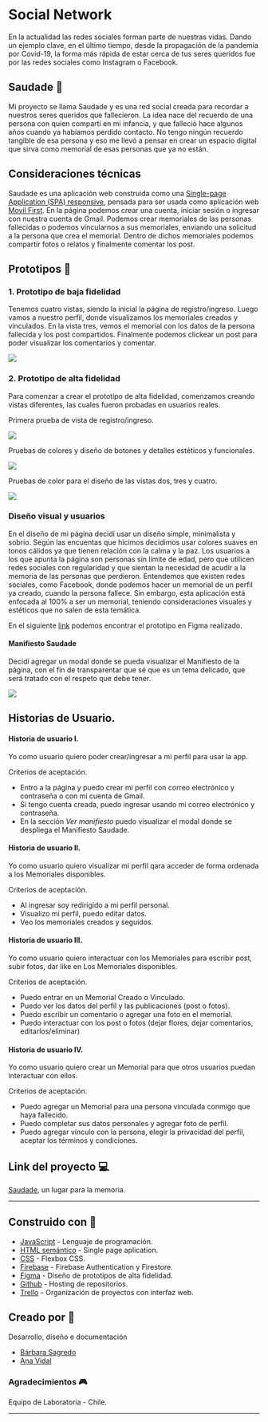 
# Social Network
En la actualidad las redes sociales forman parte de nuestras vidas. Dando un ejemplo clave, en el último tiempo, desde la propagación de la pandemia por Covid-19, la forma más rápida de estar cerca de tus seres queridos fue por las redes sociales como Instagram o Facebook.  
## Saudade :tulip:
Mi proyecto se llama Saudade y es una red social creada para recordar a nuestros seres queridos que fallecieron. La idea nace del recuerdo de una persona con quien compartí en mi infancia, y que falleció hace algunos años cuando ya habíamos perdido contacto. No tengo ningún recuerdo tangible de esa persona y eso me llevó a pensar en crear un espacio digital que sirva como memorial de esas personas que ya no están.
## Consideraciones técnicas
Saudade es una aplicación web construida como una [Single-page Application (SPA) responsive](https://es.wikipedia.org/wiki/Single-page_application), pensada para ser usada como aplicación web [Movil First](https://www.mediaclick.es/blog/diseno-web-responsive-design-y-la-importancia-del-mobile-first/). 
En la página podemos crear una cuenta, iniciar sesión o ingresar con nuestra cuenta de Gmail. Podemos crear memoriales de las personas fallecidas o podemos vincularnos a sus memoriales, enviando una solicitud a la persona que crea el memorial. Dentro de dichos memoriales podemos compartir fotos o relatos y finalmente comentar los post. 
## Prototipos :speech_balloon:
### 1. Prototipo de baja fidelidad
Tenemos cuatro vistas, siendo la inicial la página de registro/ingreso. Luego vamos a nuestro perfil, donde visualizamos los memoriales creados y vinculados. En la vista tres, vemos el memorial con los datos de la persona fallecida y los post compartidos. Finalmente podemos clickear un post para poder visualizar los comentarios y comentar.

![](https://i.imgur.com/5Q86h23.jpg)


### 2. Prototipo de alta fidelidad
Para comenzar a crear el prototipo de alta fidelidad, comenzamos creando vistas diferentes, las cuales fueron probadas en usuarios reales.

Primera prueba de vista de registro/ingreso.

![](https://i.imgur.com/fUZQaAi.jpg)

Pruebas de colores y diseño de botones y detalles estéticos y funcionales.

![](https://i.imgur.com/e4anYVz.jpg)

Pruebas de color para el diseño de las vistas dos, tres y cuatro.

![](https://i.imgur.com/Mt9vMT9.jpg)


### Diseño visual y usuarios
En el diseño de mi página decidí usar un diseño simple, minimalista y sobrio. Según las encuentas que hicimos decidimos usar colores suaves en tonos cálidos ya que tienen relación con la calma y la paz.
Los usuarios a los que apunta la página son personas sin límite de edad, pero que utilicen redes sociales con regularidad y que sientan la necesidad de acudir a la memoria de las personas que perdieron. 
Entendemos que existen redes sociales, como Facebook, donde podemos hacer un memorial de un perfil ya creado, cuando la persona fallece. Sin embargo, esta aplicación está enfocada al 100% a ser un memorial, teniendo consideraciones visuales y estéticos que no salen de esta temática.

 En el siguiente [link](https://www.figma.com/file/eaHeqtBfhcxKCfqmiKrvOO/III.-Social-network---Memorial) podemos encontrar el prototipo en Figma realizado. 
 
 #### Manifiesto Saudade
 Decidí agregar un modal donde se pueda visualizar  el Manifiesto de la página, con el fin de transparentar que sé que es un tema delicado, que será tratado con el respeto que debe tener.
 
 ![](https://i.imgur.com/Ps3byGX.jpg)


 ## Historias de Usuario.

#### Historia de usuario I.
Yo como usuario quiero poder crear/ingresar a mi perfil para usar la app.

 Criterios de aceptación.
* Entro a la página y puedo crear mi perfil con correo electrónico y contraseña o con mi cuenta de Gmail.
* Si tengo cuenta creada, puedo ingresar usando mi correo electrónico y contraseña.
* En la sección *Ver manifiesto* puedo visualizar el modal donde se despliega el Manifiesto Saudade.


#### Historia de usuario II.
Yo como usuario quiero visualizar mi perfil qara acceder de forma ordenada a los Memoriales disponibles.

 Criterios de aceptación.
* Al ingresar soy redirigido a mi perfil personal.
* Visualizo mi perfil, puedo editar datos.
* Veo los memoriales creados y seguidos.

#### Historia de usuario III.
Yo como usuario quiero interactuar con los Memoriales para escribir post, subir fotos, dar like en Los Memoriales disponibles.

 Criterios de aceptación.
* Puedo entrar en un Memorial Creado o Vinculado.
* Puedo ver los datos del perfil y las publicaciones (post o fotos).
* Puedo escribir un comentario o agregar una foto en el memorial.
* Puedo interactuar con los post o fotos (dejar flores, dejar comentarios, editarlos/eliminar)

#### Historia de usuario IV.
Yo como usuario quiero crear un Memorial para que otros usuarios puedan interactuar con ellos.

 Criterios de aceptación.
* Puedo agregar un Memorial para una persona vinculada conmigo que haya fallecido.
* Puedo completar sus datos personales y agregar foto de perfil.
* Puedo agregar vínculo con la persona, elegir la privacidad del perfil, aceptar los términos y condiciones.

## Link del proyecto :computer:
[Saudade](https://saudade-65a6b.web.app/#/login), un lugar para la memoria.

---

## Construido con :hammer:

* [JavaScript](https://www.javascript.com/) - Lenguaje de programación.
* [HTML semántico](https://es.wikipedia.org/wiki/HTML) - Single page aplication.
* [CSS](https://es.wikipedia.org/wiki/CSS_Flexible_Box_Layout) - Flexbox CSS.
* [Firebase](https://firebase.google.com/) - Firebase Authentication y Firestore.
* [Figma](www.figma.com) - Diseño de prototipos de alta fidelidad.
* [Github](www.github.com) - Hosting de repositorios.
* [Trello](Trello) - Organización de proyectos con interfaz web.

## Creado por :gem:
Desarrollo, diseño e documentación
* [Bárbara Sagredo](https://github.com/barbarasagredo)
* [Ana Vidal](https://github.com/ana-225)

### Agradecimientos :video_game:
Equipo de Laboratoria - Chile.


---